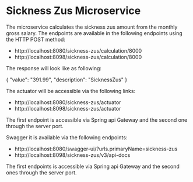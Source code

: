 # Sickness Zus Microservice

The microservice calculates the sickness zus amount from the monthly gross salary.
The endpoints are available in the following endpoints using the HTTP POST method:

* http://localhost:8080/sickness-zus/calculation/8000
* http://localhost:8098/sickness-zus/calculation/8000

The response will look like as following:

{
"value": "391.99",
"description": "SicknessZus"
}

The actuator will be accessible via the following links:

* http://localhost:8080/sickness-zus/actuator
* http://localhost:8098/sickness-zus/actuator


The first endpoint is accessible via Spring api Gateway and the second one through the server port.

Swagger it is available via the following endpoints:

* http://localhost:8080/swagger-ui/?urls.primaryName=sickness-zus
* http://localhost:8098/sickness-zus/v3/api-docs

The first endpoints is accessible via Spring api Gateway and the second ones through the server port.